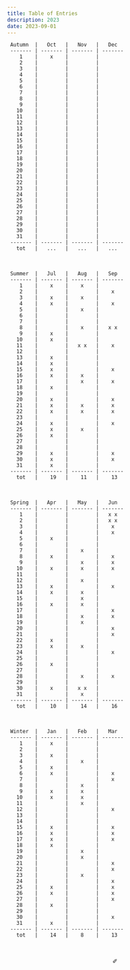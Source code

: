```yaml
---
title: Table of Entries
description: 2023
date: 2023-09-01
---
```


     Autumn  |   Oct   |   Nov   |   Dec   
     ------- | ------- | ------- | -------
        1    |    x    |         |      
        2    |         |         |     
        3    |         |         |       
        4    |         |         |       
        5    |         |         |     
        6    |         |         |     
        7    |         |         |       
        8    |         |         |     
        9    |         |         |       
       10    |         |         |        
       11    |         |         |     
       12    |         |         |     
       13    |         |         |        
       14    |         |         |       
       15    |         |         |       
       16    |         |         |     
       17    |         |         |    
       18    |         |         |     
       19    |         |         |     
       20    |         |         |       
       21    |         |         |       
       22    |         |         |       
       23    |         |         |      
       24    |         |         |     
       25    |         |         |     
       26    |         |         |     
       27    |         |         |     
       28    |         |         |    
       29    |         |         |     
       30    |         |         |     
       31    |         |         |       
     ------- | ------- | ------- | -------
       tot   |   ...   |   ...   |   ...  
       
&nbsp;

     Summer  |   Jul   |   Aug   |   Sep   
     ------- | ------- | ------- | -------
        1    |    x    |    x    |      
        2    |         |         |    x
        3    |    x    |    x    |       
        4    |    x    |         |    x  
        5    |         |    x    |     
        6    |         |         |     
        7    |         |         |       
        8    |         |    x    |   x x
        9    |    x    |         |       
       10    |    x    |         |        
       11    |         |   x x   |    x
       12    |         |         |     
       13    |    x    |         |        
       14    |    x    |         |       
       15    |    x    |         |    x  
       16    |    x    |    x    |     
       17    |         |    x    |    x
       18    |    x    |         |    
       19    |         |         |     
       20    |    x    |         |    x  
       21    |    x    |    x    |    x  
       22    |    x    |    x    |    x  
       23    |         |         |      
       24    |    x    |         |    x
       25    |    x    |    x    |     
       26    |    x    |         |     
       27    |         |         |     
       28    |         |         |    
       29    |    x    |         |    x
       30    |    x    |         |    x
       31    |    x    |         |        
     ------- | ------- | ------- | -------
       tot   |    19   |    11   |    13 

&nbsp;

     Spring  |   Apr   |   May   |   Jun   
     ------- | ------- | ------- | -------
        1    |         |         |   x x 
        2    |         |         |   x x
        3    |         |         |    x  
        4    |         |         |    x  
        5    |    x    |         |     
        6    |         |         |     
        7    |         |    x    |       
        8    |    x    |         |    x
        9    |         |    x    |    x  
       10    |    x    |    x    |    x 
       11    |         |         |     
       12    |         |    x    |     
       13    |    x    |         |    x  
       14    |    x    |    x    |       
       15    |         |    x    |       
       16    |    x    |    x    |     
       17    |         |         |    x
       18    |         |    x    |    x
       19    |         |    x    |     
       20    |         |         |    x  
       21    |         |         |    x  
       22    |    x    |         |       
       23    |    x    |    x    |      
       24    |         |         |    x
       25    |         |         |     
       26    |    x    |         |     
       27    |         |         |     
       28    |         |    x    |    x
       29    |         |         |     
       30    |    x    |   x x   |     
       31    |         |    x    |        
     ------- | ------- | ------- | -------
       tot   |    10   |    14   |    16   

&nbsp;

     Winter  |   Jan   |   Feb   |   Mar   
     ------- | ------- | ------- | ------- 
        1    |    x    |         |         
        2    |         |         |        
        3    |    x    |         |        
        4    |         |    x    |         
        5    |    x    |         |        
        6    |    x    |         |    x    
        7    |         |         |    x    
        8    |         |    x    |        
        9    |    x    |    x    |        
       10    |    x    |    x    |         
       11    |         |    x    |         
       12    |         |         |    x    
       13    |         |         |         
       14    |         |         |         
       15    |    x    |         |    x   
       16    |    x    |         |    x    
       17    |    x    |         |    x    
       18    |    x    |         |         
       19    |         |    x    |        
       20    |         |    x    |         
       21    |         |         |    x    
       22    |         |         |    x   
       23    |         |    x    |        
       24    |         |         |    x    
       25    |    x    |         |    x    
       26    |    x    |         |    x    
       27    |         |         |    x
       28    |    x    |         |         
       29    |         |         |         
       30    |         |         |    x   
       31    |    x    |         |        
     ------- | ------- | ------- | ------- 
       tot   |    14   |    8    |    13   

&nbsp;

<div align="center">
  ✐
</div>
